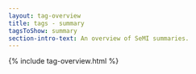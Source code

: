 ```yaml
---
layout: tag-overview
title: tags - summary
tagsToShow: summary
section-intro-text: An overview of SeMI summaries.
---
```


{% include tag-overview.html %}